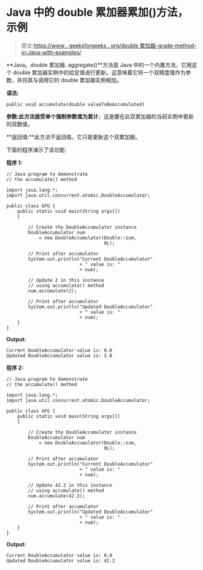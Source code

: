 # Java 中的 double 累加器累加()方法，示例

> 原文:[https://www . geeksforgeeks . org/double 累加器-grade-method-in-Java-with-examples/](https://www.geeksforgeeks.org/doubleaccumulator-accumulate-method-in-java-with-examples/)

**Java。double 累加器. aggregate()**方法是 Java 中的一个内置方法，它用这个 double 累加器实例中的给定值进行更新。这意味着它将一个双精度值作为参数，并将其与调用它的 double 累加器实例相加。

**语法:**

```
public void accumulate(double valueToBeAccumulated)

```

**参数:**此方法接受单个强制参数**值为累计**，这是要在此双累加器的当前实例中更新的双数值。

**返回值:**此方法不返回值。它只是更新这个双累加器。

下面的程序演示了该功能:

**程序 1:**

```
// Java program to demonstrate
// the accumulate() method

import java.lang.*;
import java.util.concurrent.atomic.DoubleAccumulator;

public class GFG {
    public static void main(String args[])
    {

        // Create the DoubleAccumulator instance
        DoubleAccumulator num
            = new DoubleAccumulator(Double::sum,
                                    0L);

        // Print after accumulator
        System.out.println("Current DoubleAccumulator"
                           + " value is: "
                           + num);

        // Update 2 in this instance
        // using accumulate() method
        num.accumulate(2);

        // Print after accumulator
        System.out.println("Updated DoubleAccumulator"
                           + " value is: "
                           + num);
    }
}
```

**Output:**

```
Current DoubleAccumulator value is: 0.0
Updated DoubleAccumulator value is: 2.0

```

**程序 2:**

```
// Java program to demonstrate
// the accumulate() method

import java.lang.*;
import java.util.concurrent.atomic.DoubleAccumulator;

public class GFG {
    public static void main(String args[])
    {

        // Create the DoubleAccumulator instance
        DoubleAccumulator num
            = new DoubleAccumulator(Double::sum,
                                    0L);

        // Print after accumulator
        System.out.println("Current DoubleAccumulator"
                           + " value is: "
                           + num);

        // Update 42.2 in this instance
        // using accumulate() method
        num.accumulate(42.2);

        // Print after accumulator
        System.out.println("Updated DoubleAccumulator"
                           + " value is: "
                           + num);
    }
}
```

**Output:**

```
Current DoubleAccumulator value is: 0.0
Updated DoubleAccumulator value is: 42.2

```